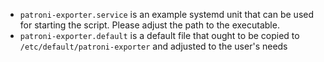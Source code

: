 - `patroni-exporter.service` is an example systemd unit that can be used for starting the script. Please adjust the path to the executable.
- `patroni-exporter.default` is a default file that ought to be copied to `/etc/default/patroni-exporter` and adjusted to the user's needs
